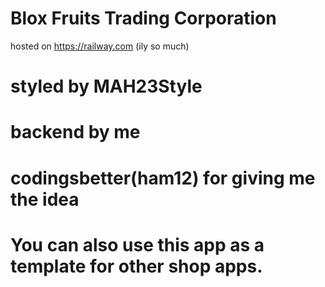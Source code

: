 # Blox Fruits Trading Corporation

hosted on https://railway.com (ily so much)

# styled by MAH23Style
# backend by me
# codingsbetter(ham12) for giving me the idea


# You can also use this app as a template for other shop apps.
